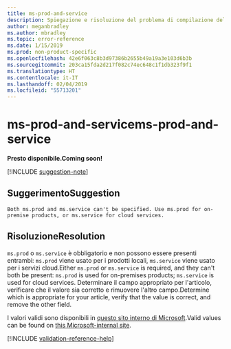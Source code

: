 ```yaml
---
title: ms-prod-and-service
description: Spiegazione e risoluzione del problema di compilazione della documentazione ms-prod-and-service
author: meganbradley
ms.author: mbradley
ms.topic: error-reference
ms.date: 1/15/2019
ms.prod: non-product-specific
ms.openlocfilehash: 42e6f063c8b3d97386b2655b49a19a3e103d6b3b
ms.sourcegitcommit: 203ca15fda2d217f082c74ec648c1f1db323f9f1
ms.translationtype: HT
ms.contentlocale: it-IT
ms.lasthandoff: 02/04/2019
ms.locfileid: "55713201"
---
```

# <a name="ms-prod-and-service"></a><span data-ttu-id="21e74-103">ms-prod-and-service</span><span class="sxs-lookup"><span data-stu-id="21e74-103">ms-prod-and-service</span></span>

<span data-ttu-id="21e74-104">**Presto disponibile.**</span><span class="sxs-lookup"><span data-stu-id="21e74-104">**Coming soon!**</span></span>

[!INCLUDE [suggestion-note](includes/suggestion-note.md)]

## <a name="suggestion"></a><span data-ttu-id="21e74-105">Suggerimento</span><span class="sxs-lookup"><span data-stu-id="21e74-105">Suggestion</span></span>

`Both ms.prod and ms.service can't be specified. Use ms.prod for on-premise products, or ms.service for cloud services.`

## <a name="resolution"></a><span data-ttu-id="21e74-106">Risoluzione</span><span class="sxs-lookup"><span data-stu-id="21e74-106">Resolution</span></span>

<span data-ttu-id="21e74-107">`ms.prod` o `ms.service` è obbligatorio e non possono essere presenti entrambi: `ms.prod` viene usato per i prodotti locali, `ms.service` viene usato per i servizi cloud.</span><span class="sxs-lookup"><span data-stu-id="21e74-107">Either `ms.prod` or `ms.service` is required, and they can't both be present: `ms.prod` is used for on-premises products; `ms.service` is used for cloud services.</span></span> <span data-ttu-id="21e74-108">Determinare il campo appropriato per l'articolo, verificare che il valore sia corretto e rimuovere l'altro campo.</span><span class="sxs-lookup"><span data-stu-id="21e74-108">Determine which is appropriate for your article, verify that the value is correct, and remove the other field.</span></span>

<span data-ttu-id="21e74-109">I valori validi sono disponibili in [questo sito interno di Microsoft](https://docsmetadatatool.azurewebsites.net/whitelists).</span><span class="sxs-lookup"><span data-stu-id="21e74-109">Valid values can be found on [this Microsoft-internal site](https://docsmetadatatool.azurewebsites.net/whitelists).</span></span>

<!--make sure to add this file to your includes folder and verify the path-->
[!INCLUDE [validation-reference-help](includes/validation-reference-help.md)]
